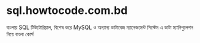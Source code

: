 sql.howtocode.com.bd
====================

বাংলায় SQL টিউটোরিয়াল, বিশেষ করে MySQL ও অন্যান্য ডাটাবেজ ম্যানেজমেন্ট সিস্টেম এ ডাটা ম্যানিপুলেশন নিয়ে বাংলা কোর্স

